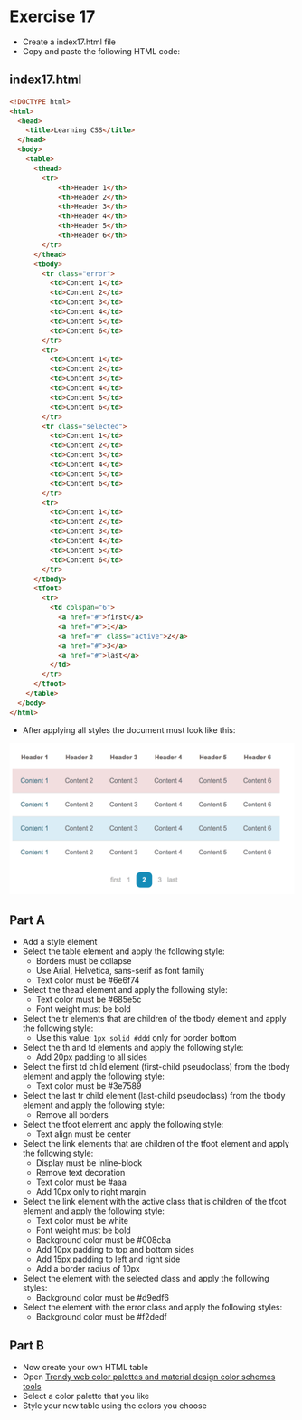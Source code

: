 # Exercise 17

* Create a index17.html file
* Copy and paste the following HTML code:

## index17.html
```html
<!DOCTYPE html>
<html>
  <head>
    <title>Learning CSS</title>
  </head>
  <body>
    <table>
      <thead>
        <tr>
            <th>Header 1</th>
            <th>Header 2</th>
            <th>Header 3</th>
            <th>Header 4</th>
            <th>Header 5</th>
            <th>Header 6</th>
        </tr>
      </thead>
      <tbody>
        <tr class="error">
          <td>Content 1</td>
          <td>Content 2</td>
          <td>Content 3</td>
          <td>Content 4</td>
          <td>Content 5</td>
          <td>Content 6</td>
        </tr>
        <tr>
          <td>Content 1</td>
          <td>Content 2</td>
          <td>Content 3</td>
          <td>Content 4</td>
          <td>Content 5</td>
          <td>Content 6</td>
        </tr>
        <tr class="selected">
          <td>Content 1</td>
          <td>Content 2</td>
          <td>Content 3</td>
          <td>Content 4</td>
          <td>Content 5</td>
          <td>Content 6</td>
        </tr>
        <tr>
          <td>Content 1</td>
          <td>Content 2</td>
          <td>Content 3</td>
          <td>Content 4</td>
          <td>Content 5</td>
          <td>Content 6</td>
        </tr>
      </tbody>
      <tfoot>
        <tr>
          <td colspan="6">
            <a href="#">first</a>
            <a href="#">1</a>
            <a href="#" class="active">2</a>
            <a href="#">3</a>
            <a href="#">last</a>
          </td>
        </tr>
      </tfoot>
    </table>
  </body>
</html>
```

* After applying all styles the document must look like this:

![Ex 17](./results/ex_17.png)

## Part A
* Add a style element
* Select the table element and apply the following style:
  * Borders must be collapse
  * Use Arial, Helvetica, sans-serif as font family
  * Text color must be #6e6f74
* Select the thead element and apply the following style:
  * Text color must be #685e5c
  * Font weight must be bold
* Select the tr elements that are children of the tbody element and apply the following style:
  * Use this value: `1px solid #ddd` only for border bottom
* Select the th and td elements and apply the following style:
  * Add 20px padding to all sides
* Select the first td child element (first-child pseudoclass) from the tbody element and apply the following style:
  * Text color must be #3e7589
* Select the last tr child element (last-child pseudoclass) from the tbody element and apply the following style:
  * Remove all borders
* Select the tfoot element and apply the following style:
  * Text align must be center
* Select the link elements that are children of the tfoot element and apply the following style:
  * Display must be inline-block
  * Remove text decoration
  * Text color must be #aaa
  * Add 10px only to right margin
* Select the link element with the active class that is children of the tfoot element and apply the following style:
  * Text color must be white
  * Font weight must be bold
  * Background color must be #008cba
  * Add 10px padding to top and bottom sides
  * Add 15px padding to left and right side
  * Add a border radius of 10px
* Select the element with the selected class and apply the following styles:
  * Background color must be #d9edf6
* Select the element with the error class and apply the following styles:
  * Background color must be #f2dedf

## Part B
* Now create your own HTML table
* Open [Trendy web color palettes and material design color schemes tools](https://www.awwwards.com/trendy-web-color-palettes-and-material-design-color-schemes-tools.html)
* Select a color palette that you like
* Style your new table using the colors you choose